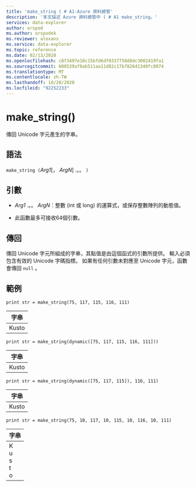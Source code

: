 ```yaml
---
title: 'make_string ( # A1-Azure 資料總管'
description: '本文描述 Azure 資料總管中 ( # A1 make_string。'
services: data-explorer
author: orspod
ms.author: orspodek
ms.reviewer: alexans
ms.service: data-explorer
ms.topic: reference
ms.date: 02/13/2020
ms.openlocfilehash: c8f3497e10c15bfd6df0337758d8dc3002419fa1
ms.sourcegitcommit: 608539af6ab511aa11d82c17b782641340fc8974
ms.translationtype: MT
ms.contentlocale: zh-TW
ms.lasthandoff: 10/20/2020
ms.locfileid: "92252233"
---
```

# <a name="make_string"></a>make_string()

傳回 Unicode 字元產生的字串。
    
## <a name="syntax"></a>語法

`make_string (`*Arg1*[， *ArgN*] .。。 `)`

## <a name="arguments"></a>引數

* *Arg1* .。。 *ArgN*：整數 (int 或 long) 的運算式，或保存整數陣列的動態值。

* 此函數最多可接收64個引數。

## <a name="returns"></a>傳回

傳回 Unicode 字元所組成的字串，其點值是由這個函式的引數所提供。 輸入必須包含有效的 Unicode 字碼指標。
如果有任何引數未對應至 Unicode 字元，函數會傳回 `null` 。

## <a name="examples"></a>範例

```kusto
print str = make_string(75, 117, 115, 116, 111)
```

|字串|
|---|
|Kusto|

```kusto
print str = make_string(dynamic([75, 117, 115, 116, 111]))
```

|字串|
|---|
|Kusto|

```kusto
print str = make_string(dynamic([75, 117, 115]), 116, 111)
```

|字串|
|---|
|Kusto|

```kusto
print str = make_string(75, 10, 117, 10, 115, 10, 116, 10, 111)
```

|字串|
|---|
|K<br>u<br>s<br>t<br>o|
